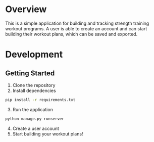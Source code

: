 
# Overview
This is a simple application for building and tracking strength training workout programs. A user is able to create an account and can start building their workout plans, which can be saved and exported.

# Development

## Getting Started
1. Clone the repository
2. Install dependencies
```bash
pip install -r requirements.txt
```
3. Run the application

```bash
python manage.py runserver
```
4. Create a user account
5. Start building your workout plans!
